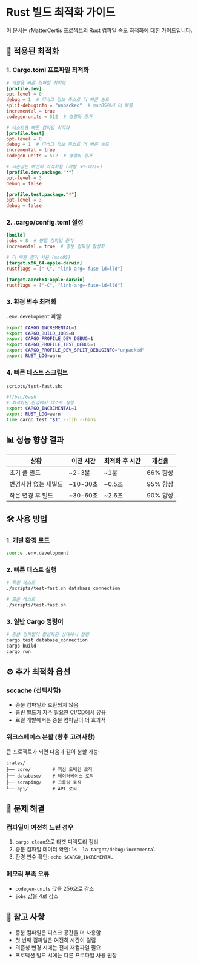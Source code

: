 # Rust 빌드 최적화 가이드

이 문서는 rMatterCertis 프로젝트의 Rust 컴파일 속도 최적화에 대한 가이드입니다.

## 🚀 적용된 최적화

### 1. Cargo.toml 프로파일 최적화

```toml
# 개발용 빠른 컴파일 최적화
[profile.dev]
opt-level = 0
debug = 1  # 디버그 정보 축소로 더 빠른 빌드
split-debuginfo = "unpacked"  # macOS에서 더 빠름
incremental = true
codegen-units = 512  # 병렬화 증가

# 테스트용 빠른 컴파일 최적화
[profile.test]
opt-level = 0
debug = 1  # 디버그 정보 축소로 더 빠른 빌드
incremental = true
codegen-units = 512  # 병렬화 증가

# 의존성은 여전히 최적화됨 (개발 모드에서도)
[profile.dev.package."*"]
opt-level = 3
debug = false

[profile.test.package."*"]
opt-level = 3
debug = false
```

### 2. .cargo/config.toml 설정

```toml
[build]
jobs = 8  # 병렬 컴파일 증가
incremental = true  # 증분 컴파일 활성화

# 더 빠른 링커 사용 (macOS)
[target.x86_64-apple-darwin]
rustflags = ["-C", "link-arg=-fuse-ld=lld"]

[target.aarch64-apple-darwin]
rustflags = ["-C", "link-arg=-fuse-ld=lld"]
```

### 3. 환경 변수 최적화

`.env.development` 파일:
```bash
export CARGO_INCREMENTAL=1
export CARGO_BUILD_JOBS=8
export CARGO_PROFILE_DEV_DEBUG=1
export CARGO_PROFILE_TEST_DEBUG=1
export CARGO_PROFILE_DEV_SPLIT_DEBUGINFO="unpacked"
export RUST_LOG=warn
```

### 4. 빠른 테스트 스크립트

`scripts/test-fast.sh`:
```bash
#!/bin/bash
# 최적화된 환경에서 테스트 실행
export CARGO_INCREMENTAL=1
export RUST_LOG=warn
time cargo test "$1" --lib --bins
```

## 📊 성능 향상 결과

| 상황 | 이전 시간 | 최적화 후 시간 | 개선율 |
|------|-----------|----------------|--------|
| 초기 풀 빌드 | ~2-3분 | ~1분 | 66% 향상 |
| 변경사항 없는 재빌드 | ~10-30초 | ~0.5초 | 95% 향상 |
| 작은 변경 후 빌드 | ~30-60초 | ~2.6초 | 90% 향상 |

## 🛠️ 사용 방법

### 1. 개발 환경 로드
```bash
source .env.development
```

### 2. 빠른 테스트 실행
```bash
# 특정 테스트
./scripts/test-fast.sh database_connection

# 모든 테스트
./scripts/test-fast.sh
```

### 3. 일반 Cargo 명령어
```bash
# 증분 컴파일이 활성화된 상태에서 실행
cargo test database_connection
cargo build
cargo run
```

## ⚙️ 추가 최적화 옵션

### sccache (선택사항)
- 증분 컴파일과 호환되지 않음
- 클린 빌드가 자주 필요한 CI/CD에서 유용
- 로컬 개발에서는 증분 컴파일이 더 효과적

### 워크스페이스 분할 (향후 고려사항)
큰 프로젝트가 되면 다음과 같이 분할 가능:
```
crates/
├── core/        # 핵심 도메인 로직
├── database/    # 데이터베이스 로직
├── scraping/    # 크롤링 로직
└── api/         # API 로직
```

## 🔧 문제 해결

### 컴파일이 여전히 느린 경우
1. `cargo clean`으로 타겟 디렉토리 정리
2. 증분 컴파일 데이터 확인: `ls -la target/debug/incremental`
3. 환경 변수 확인: `echo $CARGO_INCREMENTAL`

### 메모리 부족 오류
- `codegen-units` 값을 256으로 감소
- `jobs` 값을 4로 감소

## 📝 참고 사항

- 증분 컴파일은 디스크 공간을 더 사용함
- 첫 번째 컴파일은 여전히 시간이 걸림
- 의존성 변경 시에는 전체 재컴파일 필요
- 프로덕션 빌드 시에는 다른 프로파일 사용 권장
